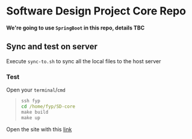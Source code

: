# Software Design Project Core Repo
**We're going to use `SpringBoot` in this repo, details TBC**

## Sync and test on server
Execute `sync-to.sh` to sync all the local files to the host server

### Test
Open your `terminal`/`cmd`
> ```cmd
> ssh fyp
> cd /home/fyp/SD-core
> make build
> make up
> ```

Open the site with this [link](http://223.18.49.174:8000)